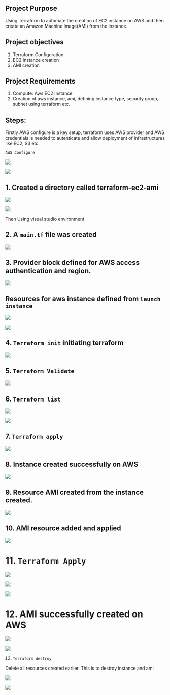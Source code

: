 ## Project Purpose 
Using Terraform to automate the creation of EC2 instance on AWS and then create an Amazon Machine Image(AMI) from the instance. 

## Project objectives 
1. Terraform Configuration 
2. EC2 Instance creation 
3. AMI creation

## Project Requirements 
1. Compute: Aws EC2 Instance 
2. Creation of aws instance, ami, defining instance type, security group, subnet using terraform etc.  

## Steps:

Firstly AWS configure is a key setup, terraform uses AWS provider and AWS credentials is needed to autenticate and allow deployment of infrastructures like EC2, S3 etc.

`AWS Configure`

![](./img/aws%20configure.png)



![](./img/caller%20identity.png)

## 1. Created a directory called terraform-ec2-ami

![](./img/1.%20Directory%20created.png)


 ![](./img/1.%20Directory%20createdd.png)

Then Using visual studio environment 


## 2. A `main.tf` file was created

![](./img/2.%20main.png)

## 3. Provider block defined for AWS access authentication and region.

![](./img/3.%20terraform%20code.png)


## Resources for aws instance defined from `launch instance`

![](./img/aws%201.png)

![](./img/aws%202.png)

## 4. `Terraform init` initiating terraform

![](./img/4.%20terraform%20init.png)

## 5. `Terraform Validate`

![](./img/5.%20terraform%20validate.png)

## 6. `Terraform list`

![](./img/6.%20terraform%20apply%20list.png)


![](./img/6.%20terraform%20apply%20listt.png)

## 7. `Terraform apply`


![](./img/6.%20terraform%20apply.png)


## 8. Instance created successfully on AWS

![](./img/7.%20Instance%20Created.png)

## 9. Resource AMI created from the instance created.

![](./img/8.%20ami.png)

## 10. AMI resource added and applied

![](./img/9.%20terraform%20apply.png)

# 11. `Terraform Apply`

![](./img/10.%20terraform%20apply%20list.png)

![](./img/10.%20terraform%20apply%20list%202.png)

![](./img/10.%20terraform%20apply%20list%203.png)

# 12. AMI successfully created on AWS 

![](./img/11.%20ami%20created.png)

![](./img/11.%20ami%20createdd.png)

13. `Terraform destroy` 

Delete all resources created earlier.
This is to destroy instance and ami

![](./img/12.%20destroy.png)

![](./img/12.%20destroyy.png)


